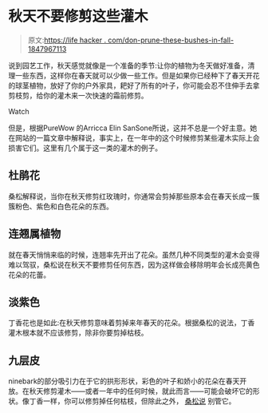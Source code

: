 # 秋天不要修剪这些灌木

> 原文:[https://life hacker . com/don-prune-these-bushes-in-fall-1847967113](https://lifehacker.com/dont-prune-these-shrubs-in-the-fall-1847967113)

说到园艺工作，秋天感觉就像是一个准备的季节:让你的植物为冬天做好准备，清理一些东西，这样你在春天就可以少做一些工作。但是如果你已经种下了春天开花的球茎植物，放好了你的户外家具，耙好了所有的叶子，你可能会忍不住伸手去拿剪枝剪，给你的灌木来一次快速的霜前修剪。

Watch

但是，根据PureWow 的Arricca Elin SanSone所说，这并不总是一个好主意。她在网站的一篇文章中解释说，事实上，在一年中的这个时候修剪某些灌木实际上会损害它们。这里有几个属于这一类的灌木的例子。

## 杜鹃花

桑松解释说，当你在秋天修剪红玫瑰时，你通常会剪掉那些原本会在春天长成一簇簇粉色、紫色和白色花朵的东西。

## 连翘属植物

就在春天悄悄来临的时候，连翘率先开出了花朵。虽然几种不同类型的灌木会变得难以驾驭，桑松说在秋天不要修剪任何东西，因为这样做会移除明年会长成亮黄色花朵的花蕾。

## 淡紫色

丁香花也是如此:在秋天修剪意味着剪掉来年春天的花朵。根据桑松的说法，丁香灌木根本就不应该修剪，除非你要剪掉枯枝。

## 九层皮

ninebark的部分吸引力在于它的拱形形状，彩色的叶子和娇小的花朵在春天开放。在秋天修剪灌木——或者一年中的任何时候，就此而言——可能会破坏它的形状。像丁香一样，你可以修剪掉任何枯枝，但除此之外， [桑松说](https://www.purewow.com/home/shrubs-never-prune-in-fall) 别管它。